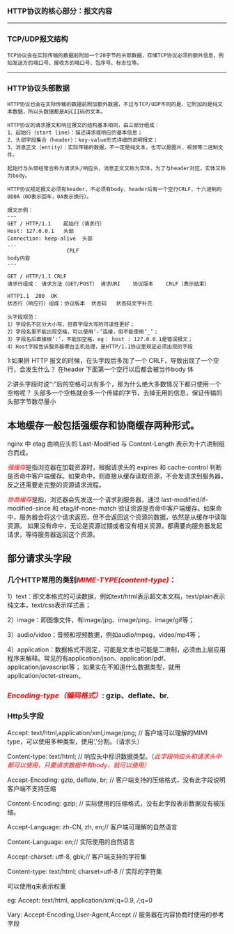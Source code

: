 ### HTTP协议的核心部分：报文内容

-----

### TCP/UDP报文结构
```
TCP协议会在实际传输的数据前附加一个20字节的头部数据，存储TCP协议必须的额外信息，例如发送方的端口号、接收方的端口号、包序号、标志位等。
```
---
### HTTP协议头部数据
```
HTTP协议也会在实际传输的数据前附加额外数据，不过与TCP/UDP不同的是，它附加的是纯文本数据，所以头数据都是ASCII码的文本。

HTTP协议的请求报文和响应报文的结构基本相同，由三部分组成：
1、起始行（start line）：描述请求或响应的基本信息；
2、头部字段集合（header）：key-value形式详细的说明报文；
3、消息正文（entity）：实际传输的数据，不一定是纯文本，也可以是图片、视频等二进制文件。

起始行与头部经常合称为请求头/响应头，消息正文又称为实体，为了与header对应，实体又称为body。

HTTP协议规定报文必须有header，不必须有body，header后有一个空行CRLF，十六进制的0D0A（0D表示回车，0A表示换行）。

报文示例：
---
GET / HTTP/1.1    起始行（请求行）
Host: 127.0.0.1   头部
Connection: keep-alive  头部
...
                   CRLF
body内容
---

GET / HTTP/1.1 CRLF
请求行组成： 请求方法（GET/POST） 请求URI    协议版本    CRLF（表示结束）

HTTP1.1  200  OK
状态行（响应行）组成：协议版本  状态码   状态码文字补充

头字段规范：
1）字段名不区分大小写，但首字母大写的可读性更好；
2）字段名里不能出现空格，可以使用‘-’连接，但不能使用‘_’；
3）字段名后直接根‘:’，不能加空格，eg： host : 127.0.0.1是错误报文；
4）Host字段告诉服务器哪台主机处理，是HTTP/1.1协议里规定必须出现的字段
```


1:如果拼 HTTP 报文的时候，在头字段后多加了一个 CRLF，导致出现了一个空行，会发生什么？
在header 下面第一个空行以后都会被当作body 体

2:讲头字段时说“:”后的空格可以有多个，那为什么绝大多数情况下都只使用一个空格呢？
头部多一个空格就会多一个传输的字节，去掉无用的信息，保证传输的头部字节数尽量小


## 本地缓存一般包括强缓存和协商缓存两种形式。

nginx 中 etag 由响应头的 Last-Modified 与 Content-Length 表示为十六进制组合而成。

<em style='color: red'>强缓存</em>是指浏览器在加载资源时，根据请求头的 expires 和 cache-control 判断是否命中客户端缓存。如果命中，则直接从缓存读取资源，不会发请求到服务器，反之还需要走完整的资源请求流程。

<em style='color: red'>协商缓存</em>是指，浏览器会先发送一个请求到服务器，通过 last-modified/if-modified-since 和 etag/if-none-match 验证资源是否命中客户端缓存。如果命中，服务器会将这个请求返回，但不会返回这个资源的数据，依然是从缓存中读取资源。 如果没有命中，无论是资源过期或者没有相关资源，都需要向服务器发起请求，等待服务器返回这个资源。

## 部分请求头字段

### 几个HTTP常用的类别<em style='color: red'>MIME-TYPE(content-type)</em>：

1）text：即文本格式的可读数据，例如text/html表示超文本文档，text/plain表示纯文本，text/css表示样式表；

2）image：即图像文件，有image/jpg、image/png、image/gif等；

3）audio/video：音频和视频数据，例如audio/mpeg，video/mp4等；

4）application：数据格式不固定，可能是文本也可能是二进制，必须由上层应用程序来解释。常见的有application/json、application/pdf、application/javascript等；
如果实在不知道什么数据类型，就用application/octet-stream。

### <em style='color: red'>Encoding-type（编码格式）</em>: gzip、deflate、br.

### Http头字段

Accept: text/html,application/xml,image/png; // 客户端可以理解的MIMI type，可以使用多种类型，使用‘,’分割。（请求头）

Content-type: text/html; // 响应头中标识数据类型。（<em style='color: red'>此字段响应头和请求头中都可以使用，只要请求数据中有body，就可以使用）</em>

Accept-Encoding: gzip, deflate, br; // 客户端支持的压缩格式，没有此字段说明客户端不支持压缩

Content-Encoding: gzip; // 实际使用的压缩格式，没有此字段表示数据没有被压缩。

Accept-Language: zh-CN, zh, en;// 客户端可理解的自然语言

Content-Language: en;// 实际使用的自然语言

Accept-charset: utf-8, gbk;// 客户端支持的字符集

Content-type: text/html; charset=utf-8 // 实际的字符集

可以使用q来表示权重

eg: Accept: text/html, application/xml;q=0.9, */*;q=0


Vary: Accept-Encoding,User-Agent,Accept // 服务器在内容协商时使用的参考字段








